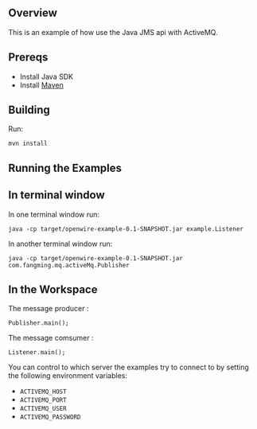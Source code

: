 ## Overview

This is an example of how use the Java JMS api with ActiveMQ.

## Prereqs

- Install Java SDK
- Install [Maven](http://maven.apache.org/download.html) 

## Building

Run:

    mvn install

## Running the Examples

## In terminal window
In one terminal window run:

    java -cp target/openwire-example-0.1-SNAPSHOT.jar example.Listener

In another terminal window run:

    java -cp target/openwire-example-0.1-SNAPSHOT.jar com.fangming.mq.activeMq.Publisher

## In the Workspace

The message producer :

    Publisher.main();

The message comsumer :

    Listener.main();


You can control to which server the examples try to connect to by
setting the following environment variables: 

* `ACTIVEMQ_HOST`
* `ACTIVEMQ_PORT`
* `ACTIVEMQ_USER`
* `ACTIVEMQ_PASSWORD`